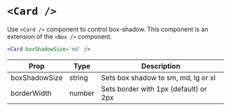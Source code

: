 # `<Card />`

Use `<Card />` component to control box-shadow.
This component is an extension of the `<Box />` component.

```jsx
<Card boxShadowSize='md' />
```

Prop | Type | Description
---|---|---
boxShadowSize | string | Sets box shadow to sm, md, lg or xl
borderWidth | number | Sets border with 1px (default) or 2px
 